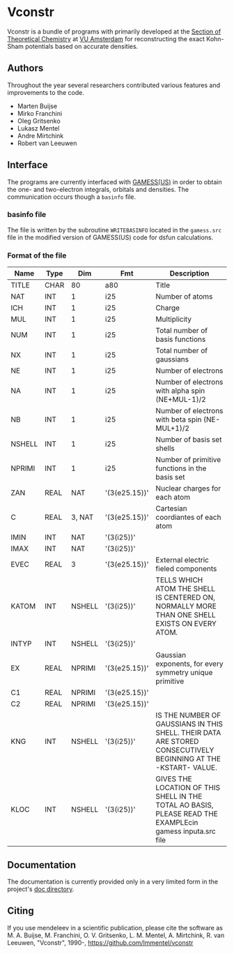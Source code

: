 # Vconstr

Vconstr is a bundle of programs with primarily developed at the [Section of
Theoretical Chemistry](http://www.chem.vu.nl/en/research/division-theoretical-chemistry) at [VU Amsterdam](http://www.vu.nl/en/index.asp) for reconstructing the exact Kohn-Sham
potentials based on accurate densities.

## Authors

Throughout the year several researchers contributed various features and improvements to the code.

* Marten Buijse
* Mirko Franchini
* Oleg Gritsenko
* Lukasz Mentel
* Andre Mirtchink
* Robert van Leeuwen

## Interface

The programs are currently interfaced with [GAMESS(US)](http://www.msg.ameslab.gov/gamess/) in order to obtain the one- and two-electron integrals, orbitals and densities. The communication occurs though a `basinfo` file.

### basinfo file

The file is written by the subroutine `WRITEBASINFO` located in the `gamess.src` file in the modified
version of GAMESS(US) code for dsfun calculations.

### Format of the file

| Name   | Type | Dim    | Fmt           | Description                                                                                                     |
| ------ | ---- | ------ | ------------- | --------------------------------------------------------------------------------------------------------------- |
| TITLE  | CHAR | 80     | a80           | Title                                                                                                           |
| NAT    | INT  | 1      | i25           | Number of atoms                                                                                                 |
| ICH    | INT  | 1      | i25           | Charge                                                                                                          |
| MUL    | INT  | 1      | i25           | Multiplicity                                                                                                    |
| NUM    | INT  | 1      | i25           | Total number of basis functions                                                                                 |
| NX     | INT  | 1      | i25           | Total number of gaussians                                                                                       |
| NE     | INT  | 1      | i25           | Number of electrons                                                                                             |
| NA     | INT  | 1      | i25           | Number of electrons with alpha spin (NE+MUL-1)/2                                                                |
| NB     | INT  | 1      | i25           | Number of electrons with beta spin (NE-MUL+1)/2                                                                 |
| NSHELL | INT  | 1      | i25           | Number of basis set shells                                                                                      |
| NPRIMI | INT  | 1      | i25           | Number of primitive functions in the basis set                                                                  |
| ZAN    | REAL | NAT    | '(3(e25.15))' | Nuclear charges for each atom                                                                                   |
| C      | REAL | 3, NAT | '(3(e25.15))' | Cartesian coordiantes of each atom                                                                              |
| IMIN   | INT  | NAT    | '(3(i25))'    |                                                                                                                 |
| IMAX   | INT  | NAT    | '(3(i25))'    |                                                                                                                 |
| EVEC   | REAL | 3      | '(3(e25.15))' | External electric fieled components                                                                             |
| KATOM  | INT  | NSHELL | '(3(i25))'    | TELLS WHICH ATOM THE SHELL IS CENTERED ON, NORMALLY MORE THAN ONE SHELL EXISTS ON EVERY ATOM.                   |
| INTYP  | INT  | NSHELL | '(3(i25))'    |                                                                                                                 |
| EX     | REAL | NPRIMI | '(3(e25.15))' | Gaussian exponents, for every symmetry unique primitive                                                         |
| C1     | REAL | NPRIMI | '(3(e25.15))' |                                                                                                                 |
| C2     | REAL | NPRIMI | '(3(e25.15))' |                                                                                                                 |
| KNG    | INT  | NSHELL | '(3(i25))'    | IS THE NUMBER OF GAUSSIANS IN THIS SHELL.  THEIR DATA ARE STORED CONSECUTIVELY BEGINNING AT THE -KSTART- VALUE. |
| KLOC   | INT  | NSHELL | '(3(i25))'    | GIVES THE LOCATION OF THIS SHELL IN THE TOTAL AO BASIS, PLEASE READ THE EXAMPLEcin gamess inputa.src file       |

## Documentation

The documentation is currently provided only in a very limited form in the project's [doc directory](https://github.com/lmmentel/vconstr/tree/main/doc).

## Citing

If you use mendeleev in a scientific publication, please cite the software as
M. A. Buijse, M. Franchini, O. V. Gritsenko, L. M. Mentel, A. Mirtchink, R. van Leeuwen, "Vconstr", 1990-, https://github.com/lmmentel/vconstr